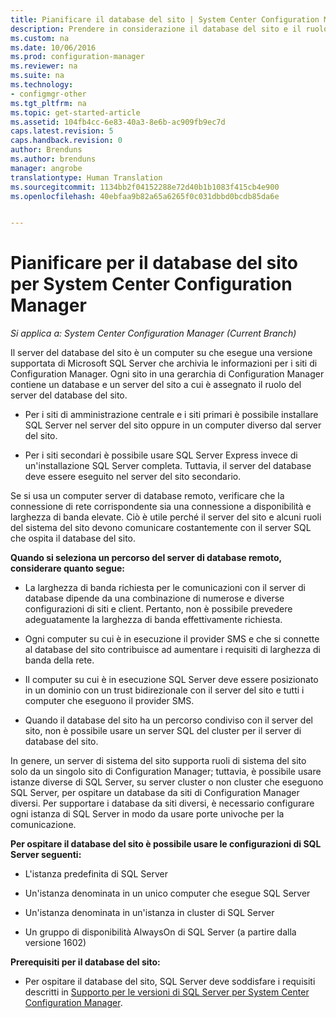 ```yaml
---
title: Pianificare il database del sito | System Center Configuration Manager
description: Prendere in considerazione il database del sito e il ruolo del server del database del sito quando si pianifica la gerarchia di System Center Configuration Manager.
ms.custom: na
ms.date: 10/06/2016
ms.prod: configuration-manager
ms.reviewer: na
ms.suite: na
ms.technology:
- configmgr-other
ms.tgt_pltfrm: na
ms.topic: get-started-article
ms.assetid: 104fb4cc-6e83-40a3-8e6b-ac909fb9ec7d
caps.latest.revision: 5
caps.handback.revision: 0
author: Brenduns
ms.author: brenduns
manager: angrobe
translationtype: Human Translation
ms.sourcegitcommit: 1134bb2f04152288e72d40b1b1083f415cb4e900
ms.openlocfilehash: 40ebfaa9b82a65a6265f0c031dbbd0bcdb85da6e


---
```

# <a name="plan-for-the-site-database-for-system-center-configuration-manager"></a>Pianificare per il database del sito per System Center Configuration Manager

*Si applica a: System Center Configuration Manager (Current Branch)*

Il server del database del sito è un computer su che esegue una versione supportata di Microsoft SQL Server che archivia le informazioni per i siti di Configuration Manager. Ogni sito in una gerarchia di Configuration Manager contiene un database e un server del sito a cui è assegnato il ruolo del server del database del sito.  

-   Per i siti di amministrazione centrale e i siti primari è possibile installare SQL Server nel server del sito oppure in un computer diverso dal server del sito.  

-   Per i siti secondari è possibile usare SQL Server Express invece di un'installazione SQL Server completa. Tuttavia, il server del database deve essere eseguito nel server del sito secondario.  

Se si usa un computer server di database remoto, verificare che la connessione di rete corrispondente sia una connessione a disponibilità e larghezza di banda elevate. Ciò è utile perché il server del sito e alcuni ruoli del sistema del sito devono comunicare costantemente con il server SQL che ospita il database del sito.  


**Quando si seleziona un percorso del server di database remoto, considerare quanto segue:**  

-   La larghezza di banda richiesta per le comunicazioni con il server di database dipende da una combinazione di numerose e diverse configurazioni di siti e client. Pertanto, non è possibile prevedere adeguatamente la larghezza di banda effettivamente richiesta.  

-   Ogni computer su cui è in esecuzione il provider SMS e che si connette al database del sito contribuisce ad aumentare i requisiti di larghezza di banda della rete.  

-   Il computer su cui è in esecuzione SQL Server deve essere posizionato in un dominio con un trust bidirezionale con il server del sito e tutti i computer che eseguono il provider SMS.  

-   Quando il database del sito ha un percorso condiviso con il server del sito, non è possibile usare un server SQL del cluster per il server di database del sito.  


In genere, un server di sistema del sito supporta ruoli di sistema del sito solo da un singolo sito di Configuration Manager; tuttavia, è possibile usare istanze diverse di SQL Server, su server cluster o non cluster che eseguono SQL Server, per ospitare un database da siti di Configuration Manager diversi. Per supportare i database da siti diversi, è necessario configurare ogni istanza di SQL Server in modo da usare porte univoche per la comunicazione.  


**Per ospitare il database del sito è possibile usare le configurazioni di SQL Server seguenti:**  

-   L'istanza predefinita di SQL Server  

-   Un'istanza denominata in un unico computer che esegue SQL Server  

-   Un'istanza denominata in un'istanza in cluster di SQL Server  

-   Un gruppo di disponibilità AlwaysOn di SQL Server (a partire dalla versione 1602)


**Prerequisiti per il database del sito:**  

-   Per ospitare il database del sito, SQL Server deve soddisfare i requisiti descritti in [Supporto per le versioni di SQL Server per System Center Configuration Manager](../../../core/plan-design/configs/support-for-sql-server-versions.md).  



<!--HONumber=Nov16_HO1-->


